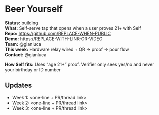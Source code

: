 # Beer Yourself

**Status:** building  
**What:** Self-serve tap that opens when a user proves 21+ with Self  
**Repo:** https://github.com/REPLACE-WHEN-PUBLIC  
**Demo:** https://REPLACE-WITH-LINK-OR-VIDEO  
**Team:** @gianluca  
**This week:** Hardware relay wired + QR → proof → pour flow  
**Contact:** @gianluca

**How Self fits:** Uses “age 21+” proof. Verifier only sees yes/no and never your birthday or ID number

## Updates

- Week 1: <one-line + PR/thread link>
- Week 2: <one-line + PR/thread link>
- Week 3: <one-line + PR/thread link>

